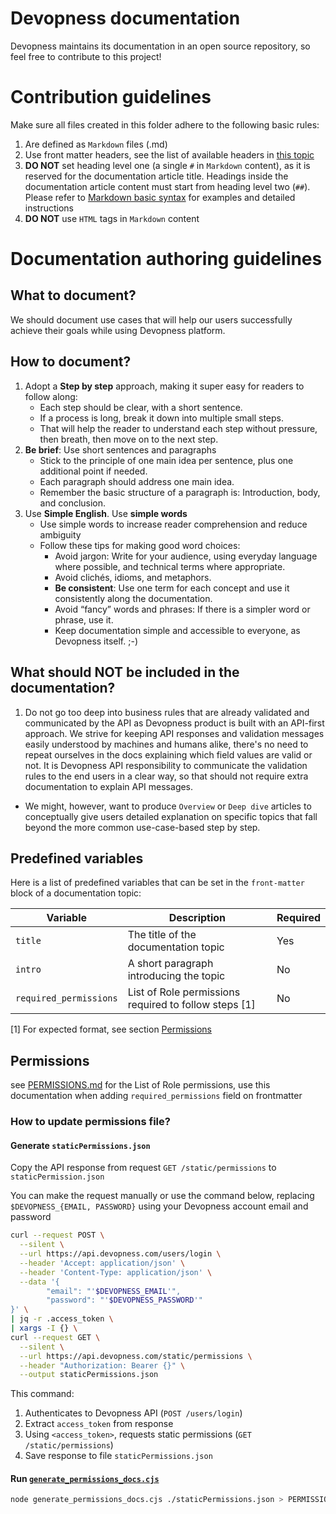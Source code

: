 # Devopness documentation
Devopness maintains its documentation in an open source repository, so feel free to contribute to this project!

# Contribution guidelines
Make sure all files created in this folder adhere to the following basic rules:
1. Are defined as `Markdown` files (.md)
2. Use front matter headers, see the list of available headers in [this topic](#predefined-variables)
3. **DO NOT** set heading level one (a single `#` in `Markdown` content), as it is reserved for the documentation article title. Headings inside the documentation article content must start from heading level two (`##`). Please refer to [Markdown basic syntax](https://www.markdownguide.org/basic-syntax/#headings) for examples and detailed instructions
4. **DO NOT** use `HTML` tags in `Markdown` content

# Documentation authoring guidelines
## What to document?
We should document use cases that will help our users successfully achieve their goals while using Devopness platform.

## How to document?
1. Adopt a **Step by step** approach, making it super easy for readers to follow along:
    - Each step should be clear, with a short sentence.
    - If a process is long, break it down into multiple small steps.
    - That will help the reader to understand each step without pressure, then breath, then move on to the next step.
2. **Be brief**: Use short sentences and paragraphs
    - Stick to the principle of one main idea per sentence, plus one additional point if needed.
    - Each paragraph should address one main idea.
    - Remember the basic structure of a paragraph is: Introduction, body, and conclusion.
3. Use **Simple English**. Use **simple words**
    - Use simple words to increase reader comprehension and reduce ambiguity
    - Follow these tips for making good word choices:
      - Avoid jargon: Write for your audience, using everyday language where possible, and technical terms where appropriate.
      - Avoid clichés, idioms, and metaphors.
      - **Be consistent**: Use one term for each concept and use it consistently along the documentation.
      - Avoid “fancy” words and phrases: If there is a simpler word or phrase, use it.
      - Keep documentation simple and accessible to everyone, as Devopness itself. ;-)

## What should NOT be included in the documentation?
1. Do not go too deep into business rules that are already validated and communicated by the API as Devopness product is built with an API-first approach. We strive for keeping API responses and validation messages easily understood by machines and humans alike, there's no need to repeat ourselves in the docs explaining which field values are valid or not.
It is Devopness API responsibility to communicate the validation rules to the end users in a clear way, so that should not require extra documentation to explain API messages.
* We might, however, want to produce `Overview` or `Deep dive` articles to conceptually give users detailed explanation on specific topics that fall beyond the more common use-case-based step by step.

## Predefined variables
Here is a list of predefined variables that can be set in the `front-matter` block of a documentation topic:

| Variable               | Description                                              | Required       |
|------------------------|----------------------------------------------------------|----------------|
| `title`                | The title of the documentation topic                     | Yes            |
| `intro`                | A short paragraph introducing the topic                  | No             |
| `required_permissions` | List of Role permissions required to follow steps [1]    | No             |

[1] For expected format, see section [Permissions](#permissions)

## Permissions

see [PERMISSIONS.md](./PERMISSIONS.md) for the List of Role permissions, use this documentation when adding `required_permissions` field on frontmatter

### How to update permissions file?

#### Generate `staticPermissions.json`

Copy the API response from request `GET /static/permissions` to `staticPermission.json`

You can make the request manually or use the command below, replacing `$DEVOPNESS_{EMAIL, PASSWORD}` using your Devopness account email and password

```bash
curl --request POST \
  --silent \
  --url https://api.devopness.com/users/login \
  --header 'Accept: application/json' \
  --header 'Content-Type: application/json' \
  --data '{
        "email": "'$DEVOPNESS_EMAIL'",
        "password": "'$DEVOPNESS_PASSWORD'"
}' \
| jq -r .access_token \
| xargs -I {} \
curl --request GET \
  --silent \
  --url https://api.devopness.com/static/permissions \
  --header "Authorization: Bearer {}" \
  --output staticPermissions.json
```

This command:

1. Authenticates to Devopness API (`POST /users/login`)
1. Extract `access_token` from response
1. Using `<access_token>`, requests static permissions (`GET /static/permissions`)
1. Save response to file `staticPermissions.json`


#### Run [`generate_permissions_docs.cjs`](./generate_permissions_docs.cjs)

```bash
node generate_permissions_docs.cjs ./staticPermissions.json > PERMISSIONS.md 2>/dev/null
```
